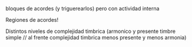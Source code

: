 bloques de acordes (y triguerearlos) pero con actividad interna

Regiones de acordes!

Distintos niveles de complejidad timbrica (armonico y presente timbre simple // al frente complejidad timbrica menos presente y menos armonia)
